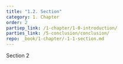 ```yaml
---
title: "1.2. Section"
category: 1. Chapter
order: 2
partiep_link: /1-chapter/1-0-introduction/
parties_link: /5-conclusion/conclusion/
repo: _book/1-chapter/-1-1-section.md
---
```

Section 2
